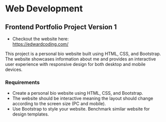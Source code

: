# Web Development

## Frontend Portfolio Project Version 1

- Checkout the website here:\
  https://edwardcoding.com/

This project is a personal bio website built using HTML, CSS, and Bootstrap. The website showcases information about me and provides an interactive user experience with responsive design for both desktop and mobile devices.

### Requirements

- Create a personal bio website using HTML, CSS, and Bootstrap.
- The website should be interactive meaning the layout should change according to the screen size (PC and mobile).
- Use Bootstrap to style your website. Benchmark similar website for design templates.
